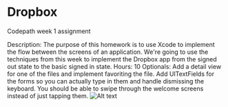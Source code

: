 # Dropbox

Codepath week 1 assignment

Description: The purpose of this homework is to use Xcode to implement the flow between the screens of an application.
    We're going to use the techniques from this week to implement the Dropbox app from the signed out state to the
    basic signed in state.
Hours: 10
Optionals:
    Add a detail view for one of the files and implement favoriting the file.
    Add UITextFields for the forms so you can actually type in them and handle dismissing the keyboard.
    You should be able to swipe through the welcome screens instead of just tapping them.
![Alt text](https://raw.githubusercontent.com/therealsalih/Dropbox/master/Gifs/Dropbox_03.gif?raw=true)

